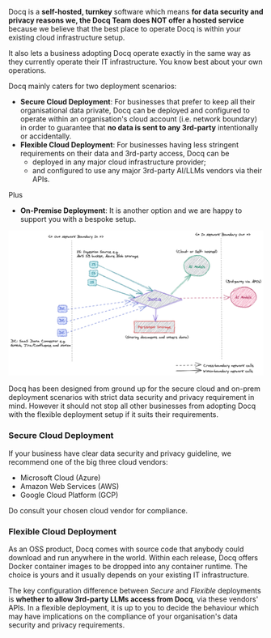 <!-- ## Deployment Scenarios -->

Docq is a **self-hosted, turnkey** software which means **for data security and privacy reasons we, the Docq Team does NOT offer a hosted service** because we believe that the best place to operate Docq is within your existing cloud infrastructure setup.

It also lets a business adopting Docq operate exactly in the same way as they currently operate their IT infrastructure. You know best about your own operations.

Docq mainly caters for two deployment scenarios:

- **Secure Cloud Deployment**: For businesses that prefer to keep all their organisational data private, Docq can be deployed and configured to operate within an organisation's cloud account (i.e. network boundary) in order to guarantee that **no data is sent to any 3rd-party** intentionally or accidentally.
- **Flexible Cloud Deployment**: For businesses having less stringent requirements on their data and 3rd-party access, Docq can be
  - deployed in any major cloud infrastructure provider;
  - and configured to use any major 3rd-party AI/LLMs vendors via their APIs.

Plus

- **On-Premise Deployment**: It is another option and we are happy to support you with a bespoke setup.

![Docq architecture overview](../assets/Docq_architecture_overview.png)

Docq has been designed from ground up for the secure cloud and on-prem deployment scenarios with strict data security and privacy requirement in mind. However it should not stop all other businesses from adopting Docq with the flexible deployment setup if it suits their requirements.

### Secure Cloud Deployment

If your business have clear data security and privacy guideline, we recommend one of the big three cloud vendors:

- Microsoft Cloud (Azure)
- Amazon Web Services (AWS)
- Google Cloud Platform (GCP)

Do consult your chosen cloud vendor for compliance.

### Flexible Cloud Deployment

As an OSS product, Docq comes with source code that anybody could download and run anywhere in the world. Within each release, Docq offers Docker container images to be dropped into any container runtime. The choice is yours and it usually depends on your existing IT infrastructure.

The key configuration difference between _Secure_ and _Flexible_ deployments is **whether to allow 3rd-party LLMs access from Docq**, via these vendors' APIs. In a flexible deployment, it is up to you to decide the behaviour which may have implications on the compliance of your organisation's data security and privacy requirements.
